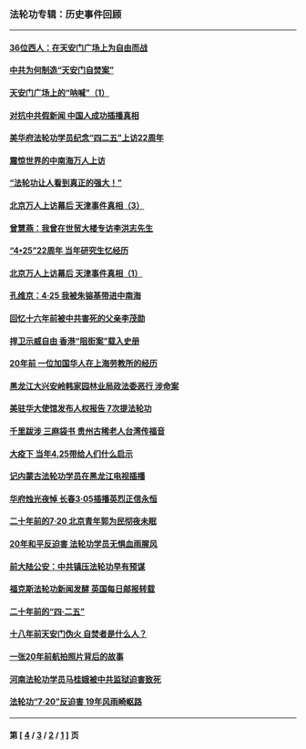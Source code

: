 ### 法轮功专辑：历史事件回顾
---
#### [36位西人：在天安门广场上为自由而战](../../pages/nf5793/n13390029.md?07060430) 
#### [中共为何制造“天安门自焚案”](../../pages/nf5793/n13183270.md?07060430) 
#### [天安门广场上的“呐喊”（1）](../../pages/nf5793/n13105277.md?07060430) 
#### [对抗中共假新闻 中国人成功插播真相](../../pages/nf5793/n12910618.md?07060430) 
#### [美华府法轮功学员纪念“四二五”上访22周年](../../pages/nf5793/n12904445.md?07060430) 
#### [震惊世界的中南海万人上访](../../pages/nf5793/n12903976.md?07060430) 
#### [“法轮功让人看到真正的强大！”](../../pages/nf5793/n12903195.md?07060430) 
#### [北京万人上访幕后 天津事件真相（3）](../../pages/nf5793/n12902807.md?07060430) 
#### [曾慧燕：我曾在世贸大楼专访李洪志先生](../../pages/nf5793/n12898729.md?07060430) 
#### [“4•25”22周年 当年研究生忆经历](../../pages/nf5793/n12894152.md?07060430) 
#### [北京万人上访幕后 天津事件真相（1）](../../pages/nf5793/n12885174.md?07060430) 
#### [孔维京：4·25 我被朱镕基带进中南海](../../pages/nf5793/n12864987.md?07060430) 
#### [回忆十六年前被中共害死的父亲李茂勋](../../pages/nf5793/n12880270.md?07060430) 
#### [捍卫示威自由 香港“阻街案”载入史册](../../pages/nf5793/n12811245.md?07060430) 
#### [20年前 一位加国华人在上海劳教所的经历](../../pages/nf5793/n12707932.md?07060430) 
#### [黑龙江大兴安岭韩家园林业局政法委恶行 涉命案](../../pages/nf5793/n12622815.md?07060430) 
#### [美驻华大使馆发布人权报告 7次提法轮功](../../pages/nf5793/n12520541.md?07060430) 
#### [千里跋涉 三麻袋书 贵州古稀老人台湾传福音](../../pages/nf5793/n12198750.md?07060430) 
#### [大疫下 当年4.25带给人们什么启示](../../pages/nf5793/n12058565.md?07060430) 
#### [记内蒙古法轮功学员在黑龙江电视插播](../../pages/nf5793/n11699194.md?07060430) 
#### [华府烛光夜悼 长春3·05插播英烈正信永恒](../../pages/nf5793/n11397432.md?07060430) 
#### [二十年前的7·20 北京青年郭为民彻夜未眠](../../pages/nf5793/n11354195.md?07060430) 
#### [20年和平反迫害 法轮功学员无惧血雨腥风](../../pages/nf5793/n11348279.md?07060430) 
#### [前大陆公安：中共镇压法轮功早有预谋](../../pages/nf5793/n11352168.md?07060430) 
#### [福克斯法轮功新闻发酵  英国每日邮报转载](../../pages/nf5793/n11285952.md?07060430) 
#### [二十年前的“四·二五”](../../pages/nf5793/n11207639.md?07060430) 
#### [十八年前天安门伪火 自焚者是什么人？](../../pages/nf5793/n10996556.md?07060430) 
#### [一张20年前航拍照片背后的故事](../../pages/nf5793/n10693797.md?07060430) 
#### [河南法轮功学员马桂娥被中共监狱迫害致死](../../pages/nf5793/n10684974.md?07060430) 
#### [法轮功“7‧20”反迫害 19年风雨崎岖路](../../pages/nf5793/n10570834.md?07060430) 

---
#### 第 [ [4](./4.md?07060430) / [3](./3.md?07060430) / [2](./2.md?07060430) / [1](./1.md?07060430) ] 页
